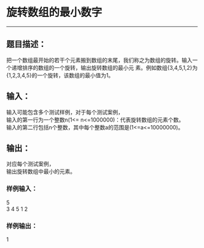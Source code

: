 # 旋转数组的最小数字
***
## 题目描述：  
把一个数组最开始的若干个元素搬到数组的末尾，我们称之为数组的旋转。输入一个递增排序的数组的一个旋转，输出旋转数组的最小元  素。例如数组{3,4,5,1,2}为{1,2,3,4,5}的一个旋转，该数组的最小值为1。  
## 输入：  
输入可能包含多个测试样例，对于每个测试案例，  
输入的第一行为一个整数n(1<= n<=1000000)：代表旋转数组的元素个数。  
输入的第二行包括n个整数，其中每个整数a的范围是(1<=a<=10000000)。  
## 输出：  
对应每个测试案例，  
输出旋转数组中最小的元素。  
### 样例输入：  
5  
3 4 5 1 2  
### 样例输出：  
1  